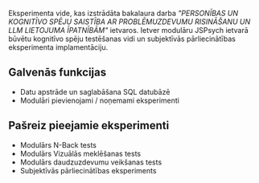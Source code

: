 Eksperimenta vide, kas izstrādāta bakalaura darba *"PERSONĪBAS UN KOGNITĪVO SPĒJU SAISTĪBA AR PROBLĒMUZDEVUMU RISINĀŠANU UN LLM LIETOJUMA ĪPATNĪBĀM"* ietvaros.
Ietver modulāru JSPsych ietvarā būvētu kognitīvo spēju testēšanas vidi un subjektīvās pārliecinātības eksperimenta implamentāciju.

## Galvenās funkcijas
- Datu apstrāde un saglabāšana SQL datubāzē
- Modulāri pievienojami / noņemami eksperimenti

## Pašreiz pieejamie eksperimenti
- Modulārs N-Back tests
- Modulārs Vizuālās meklēšanas tests
- Modulārs daudzuzdevumu veikšanas tests
- Subjektīvās pārliecinātības eksperiments 
